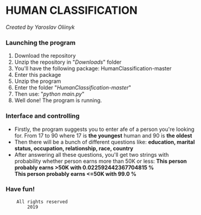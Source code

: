 # HUMAN CLASSIFICATION
*Created by Yaroslav Oliinyk*


		
### Launching the program
1. Download the repository
2. Unzip the repository in "*Downloads*" folder
3. You'll have the following package: HumanClassification-master
4. Enter this package
5. Unzip the program
6. Enter the folder "*HumanClassification-master*"
7. Then use: "*python main.py*"
8. Well done! The program is running.

### Interface and controlling
* Firstly, the program suggests you to enter afe of a person you're looking for.
From 17 to 90 where 17 is **the youngest** human and 90 is **the oldest**
* Then there will be a bunch of different questions like: **education, marital status, occupation, relationship, race, country**
* After answering all these questions, you'll get two strings with probability whether person earns more than 50K or less:
**This person probably earns >50K with  0.022592442367704815 %**                    
**This person probably earns <=50K with  99.0 %**
### Have fun!

		All rights reserved
			2019
